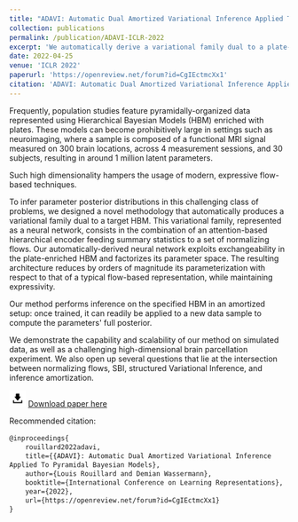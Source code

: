```yaml
---
title: "ADAVI: Automatic Dual Amortized Variational Inference Applied To Pyramidal Bayesian Models"
collection: publications
permalink: /publication/ADAVI-ICLR-2022
excerpt: 'We automatically derive a variational family dual to a plate-enriched Hierarchical Bayesian Network and perform amortized inference.'
date: 2022-04-25
venue: 'ICLR 2022'
paperurl: 'https://openreview.net/forum?id=CgIEctmcXx1'
citation: 'ADAVI: Automatic Dual Amortized Variational Inference Applied To Pyramidal Bayesian Models, Rouillard & Wassermann, ICLR2022'
---
```

Frequently, population studies feature pyramidally-organized data represented using Hierarchical Bayesian Models (HBM) enriched with plates. These models can become prohibitively large in settings such as neuroimaging, where a sample is composed of a functional MRI signal measured on 300 brain locations, across 4 measurement sessions, and 30 subjects, resulting in around 1 million latent parameters.

Such high dimensionality hampers the usage of modern, expressive flow-based techniques.

To infer parameter posterior distributions in this challenging class of problems, we designed a novel methodology that automatically produces a variational family dual to a target HBM. This variational family, represented as a neural network, consists in the combination of an attention-based hierarchical encoder feeding summary statistics to a set of normalizing flows. Our automatically-derived neural network exploits exchangeability in the plate-enriched HBM and factorizes its parameter space. The resulting architecture reduces by orders of magnitude its parameterization with respect to that of a typical flow-based representation, while maintaining expressivity.

Our method performs inference on the specified HBM in an amortized setup: once trained, it can readily be applied to a new data sample to compute the parameters' full posterior.

We demonstrate the capability and scalability of our method on simulated data, as well as a challenging high-dimensional brain parcellation experiment. We also open up several questions that lie at the intersection between normalizing flows, SBI, structured Variational Inference, and inference amortization.

<img src="/images/download_logo.png" alt="download_logo" width="30"/> [Download paper here](/files/ADAVI_ICLR2022.pdf)

Recommended citation:
```
@inproceedings{
    rouillard2022adavi,
    title={{ADAVI}: Automatic Dual Amortized Variational Inference Applied To Pyramidal Bayesian Models},
    author={Louis Rouillard and Demian Wassermann},
    booktitle={International Conference on Learning Representations},
    year={2022},
    url={https://openreview.net/forum?id=CgIEctmcXx1}
}
```